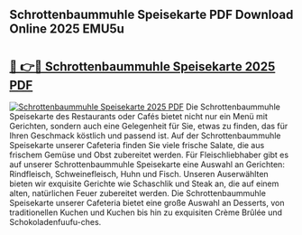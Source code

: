 ## Schrottenbaummuhle Speisekarte PDF Download Online 2025 EMU5u

# <h2><a href="http://gc6a34y.nevu.top/?p=Schrottenbaummuhle+Speisekarte">🔗 👉🔴 Schrottenbaummuhle Speisekarte 2025 PDF</a></h2>

[![Schrottenbaummuhle Speisekarte 2025 PDF](https://i.imgur.com/dBaPXMq.png)](http://gc6a34y.nevu.top/?p=Schrottenbaummuhle+Speisekarte)
Die Schrottenbaummuhle Speisekarte des Restaurants oder Cafés bietet nicht nur ein Menü mit Gerichten, sondern auch eine Gelegenheit für Sie, etwas zu finden, das für Ihren Geschmack köstlich und passend ist. Auf der Schrottenbaummuhle Speisekarte unserer Cafeteria finden Sie viele frische Salate, die aus frischem Gemüse und Obst zubereitet werden. Für Fleischliebhaber gibt es auf unserer Schrottenbaummuhle Speisekarte eine Auswahl an Gerichten: Rindfleisch, Schweinefleisch, Huhn und Fisch. Unseren Auserwählten bieten wir exquisite Gerichte wie Schaschlik und Steak an, die auf einem alten, natürlichen Feuer zubereitet werden. Die Schrottenbaummuhle Speisekarte unserer Cafeteria bietet eine große Auswahl an Desserts, von traditionellen Kuchen und Kuchen bis hin zu exquisiten Crème Brûlée und Schokoladenfuufu-ches.
